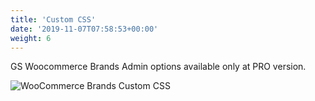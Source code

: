 ```yaml
---
title: 'Custom CSS'
date: '2019-11-07T07:58:53+00:00'
weight: 6
---
```


GS Woocommerce Brands Admin options available only at PRO version.

![WooCommerce Brands Custom CSS](../images/woobrands_css.png)